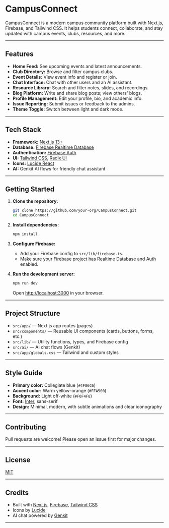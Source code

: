 # CampusConnect

CampusConnect is a modern campus community platform built with Next.js, Firebase, and Tailwind CSS. It helps students connect, collaborate, and stay updated with campus events, clubs, resources, and more.

---

## Features

- **Home Feed:** See upcoming events and latest announcements.
- **Club Directory:** Browse and filter campus clubs.
- **Event Details:** View event info and register or join.
- **Chat Interface:** Chat with other users and an AI assistant.
- **Resource Library:** Search and filter notes, slides, and recordings.
- **Blog Platform:** Write and share blog posts; view others' blogs.
- **Profile Management:** Edit your profile, bio, and academic info.
- **Issue Reporting:** Submit issues or feedback to the admins.
- **Theme Toggle:** Switch between light and dark mode.

---

## Tech Stack

- **Framework:** [Next.js 13+](https://nextjs.org/)
- **Database:** [Firebase Realtime Database](https://firebase.google.com/docs/database)
- **Authentication:** [Firebase Auth](https://firebase.google.com/docs/auth)
- **UI:** [Tailwind CSS](https://tailwindcss.com/), [Radix UI](https://www.radix-ui.com/)
- **Icons:** [Lucide React](https://lucide.dev/)
- **AI:** Genkit AI flows for friendly chat assistant

---

## Getting Started

1. **Clone the repository:**
    ```bash
    git clone https://github.com/your-org/CampusConnect.git
    cd CampusConnect
    ```

2. **Install dependencies:**
    ```bash
    npm install
    ```

3. **Configure Firebase:**
    - Add your Firebase config to `src/lib/firebase.ts`.
    - Make sure your Firebase project has Realtime Database and Auth enabled.

4. **Run the development server:**
    ```bash
    npm run dev
    ```
    Open [http://localhost:3000](http://localhost:3000) in your browser.

---

## Project Structure

- `src/app/` — Next.js app routes (pages)
- `src/components/` — Reusable UI components (cards, buttons, forms, etc.)
- `src/lib/` — Utility functions, types, and Firebase config
- `src/ai/` — AI chat flows (Genkit)
- `src/app/globals.css` — Tailwind and custom styles

---

## Style Guide

- **Primary color:** Collegiate blue (`#4F86C6`)
- **Accent color:** Warm yellow-orange (`#FFA500`)
- **Background:** Light off-white (`#F0F4F8`)
- **Font:** [Inter](https://fonts.google.com/specimen/Inter), sans-serif
- **Design:** Minimal, modern, with subtle animations and clear iconography

---

## Contributing

Pull requests are welcome! Please open an issue first for major changes.

---

## License

[MIT](LICENSE)

---

## Credits

- Built with [Next.js](https://nextjs.org/), [Firebase](https://firebase.google.com/), [Tailwind CSS](https://tailwindcss.com/)
- Icons by [Lucide](https://lucide.dev/)
- AI chat powered by [Genkit](https://github.com/genkit-dev/genkit)

---
